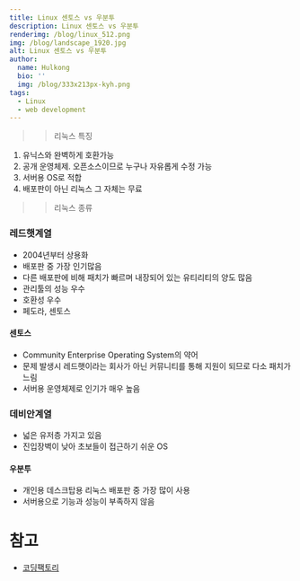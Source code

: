 ```yaml
---
title: Linux 센토스 vs 우분투
description: Linux 센토스 vs 우분투
renderimg: /blog/linux_512.png
img: /blog/landscape_1920.jpg
alt: Linux 센토스 vs 우분투
author:
  name: Hulkong
  bio: ''
  img: /blog/333x213px-kyh.png
tags:
  - Linux
  - web development
---
```


> > 리눅스 특징

1. 유닉스와 완벽하게 호환가능
2. 공개 운영체제. 오픈소스이므로 누구나 자유롭게 수정 가능
3. 서버용 OS로 적합
4. 배포판이 아닌 리눅스 그 자체는 무료

> > 리눅스 종류

### 레드햇계열

- 2004년부터 상용화
- 배포판 중 가장 인기많음
- 다른 배포판에 비해 패치가 빠르며 내장되어 있는 유티리티의 양도 많음
- 관리툴의 성능 우수
- 호환성 우수
- 페도라, 센토스

#### 센토스

- Community Enterprise Operating System의 약어
- 문제 발생시 레드햇이라는 회사가 아닌 커뮤니티를 통해 지원이 되므로 다소 패치가 느림
- 서버용 운영체제로 인기가 매우 높음

### 데비안계열

- 넓은 유저층 가지고 있음
- 진입장벽이 낮아 초보들이 접근하기 쉬운 OS

#### 우분투

- 개인용 데스크탑용 리눅스 배포판 중 가장 많이 사용
- 서버용으로 기능과 성능이 부족하지 않음

# 참고

- [코딩팩토리](https://coding-factory.tistory.com/318)
